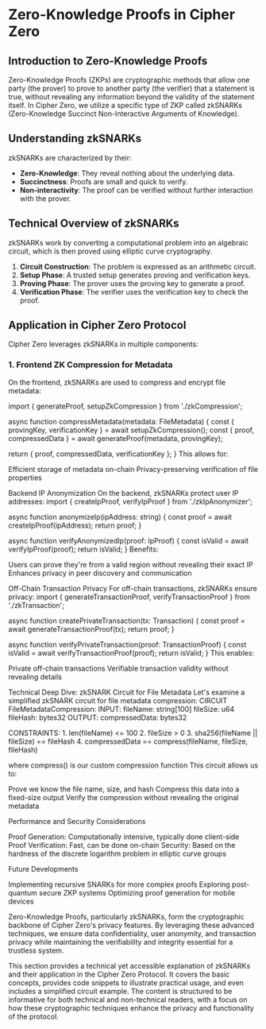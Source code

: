 # Zero-Knowledge Proofs in Cipher Zero

## Introduction to Zero-Knowledge Proofs

Zero-Knowledge Proofs (ZKPs) are cryptographic methods that allow one party (the prover) to prove to another party (the verifier) that a statement is true, without revealing any information beyond the validity of the statement itself. In Cipher Zero, we utilize a specific type of ZKP called zkSNARKs (Zero-Knowledge Succinct Non-Interactive Arguments of Knowledge).

## Understanding zkSNARKs

zkSNARKs are characterized by their:

- **Zero-Knowledge**: They reveal nothing about the underlying data.
- **Succinctness**: Proofs are small and quick to verify.
- **Non-interactivity**: The proof can be verified without further interaction with the prover.

## Technical Overview of zkSNARKs

zkSNARKs work by converting a computational problem into an algebraic circuit, which is then proved using elliptic curve cryptography.

1. **Circuit Construction**: The problem is expressed as an arithmetic circuit.
2. **Setup Phase**: A trusted setup generates proving and verification keys.
3. **Proving Phase**: The prover uses the proving key to generate a proof.
4. **Verification Phase**: The verifier uses the verification key to check the proof.

## Application in Cipher Zero Protocol

Cipher Zero leverages zkSNARKs in multiple components:

### 1. Frontend ZK Compression for Metadata

On the frontend, zkSNARKs are used to compress and encrypt file metadata:


import { generateProof, setupZkCompression } from './zkCompression';

async function compressMetadata(metadata: FileMetadata) {
  const { provingKey, verificationKey } = await setupZkCompression();
  const { proof, compressedData } = await generateProof(metadata, provingKey);
  
  return { proof, compressedData, verificationKey };
}
This allows for:

Efficient storage of metadata on-chain
Privacy-preserving verification of file properties

Backend IP Anonymization
On the backend, zkSNARKs protect user IP addresses:
import { createIpProof, verifyIpProof } from './zkIpAnonymizer';

async function anonymizeIp(ipAddress: string) {
  const proof = await createIpProof(ipAddress);
  return proof;
}

async function verifyAnonymizedIp(proof: IpProof) {
  const isValid = await verifyIpProof(proof);
  return isValid;
}
Benefits:

Users can prove they're from a valid region without revealing their exact IP
Enhances privacy in peer discovery and communication

Off-Chain Transaction Privacy
For off-chain transactions, zkSNARKs ensure privacy:
import { generateTransactionProof, verifyTransactionProof } from './zkTransaction';

async function createPrivateTransaction(tx: Transaction) {
  const proof = await generateTransactionProof(tx);
  return proof;
}

async function verifyPrivateTransaction(proof: TransactionProof) {
  const isValid = await verifyTransactionProof(proof);
  return isValid;
}
This enables:

Private off-chain transactions
Verifiable transaction validity without revealing details

Technical Deep Dive: zkSNARK Circuit for File Metadata
Let's examine a simplified zkSNARK circuit for file metadata compression:
CIRCUIT FileMetadataCompression:
  INPUT:
    fileName: string[100]
    fileSize: u64
    fileHash: bytes32
  OUTPUT:
    compressedData: bytes32
    
  CONSTRAINTS:
    1. len(fileName) <= 100
    2. fileSize > 0
    3. sha256(fileName || fileSize) == fileHash
    4. compressedData == compress(fileName, fileSize, fileHash)

  where compress() is our custom compression function
  This circuit allows us to:

Prove we know the file name, size, and hash
Compress this data into a fixed-size output
Verify the compression without revealing the original metadata

Performance and Security Considerations

Proof Generation: Computationally intensive, typically done client-side
Proof Verification: Fast, can be done on-chain
Security: Based on the hardness of the discrete logarithm problem in elliptic curve groups

Future Developments

Implementing recursive SNARKs for more complex proofs
Exploring post-quantum secure ZKP systems
Optimizing proof generation for mobile devices

Zero-Knowledge Proofs, particularly zkSNARKs, form the cryptographic backbone of Cipher Zero's privacy features. By leveraging these advanced techniques, we ensure data confidentiality, user anonymity, and transaction privacy while maintaining the verifiability and integrity essential for a trustless system.

This section provides a technical yet accessible explanation of zkSNARKs and their application in the Cipher Zero Protocol. It covers the basic concepts, provides code snippets to illustrate practical usage, and even includes a simplified circuit example. The content is structured to be informative for both technical and non-technical readers, with a focus on how these cryptographic techniques enhance the privacy and functionality of the protocol.